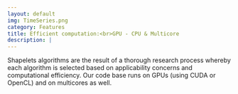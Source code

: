 ```yaml
---
layout: default
img: TimeSeries.png
category: Features
title: Efficient computation:<br>GPU - CPU & Multicore
description: |
---
```

Shapelets algorithms are the result of a thorough research process whereby each algorithm is selected based on applicability concerns and computational efficiency. Our code base runs on GPUs (using CUDA or OpenCL) and on multicores as well.
